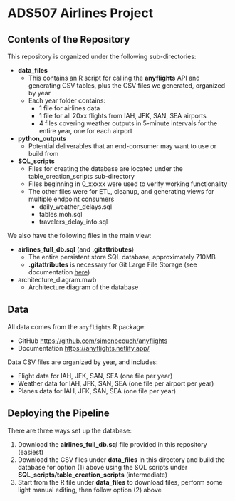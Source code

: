 # ADS507 Airlines Project

## Contents of the Repository 
This repository is organized under the following sub-directories:

* **data_files**
  * This contains an R script for calling the **anyflights** API and generating CSV tables, plus the CSV files we generated, organized by year
  * Each year folder contains:
    * 1 file for airlines data
    * 1 file for all 20xx flights from IAH, JFK, SAN, SEA airports
    * 4 files covering weather outputs in 5-minute intervals for the entire year, one for each airport
* **python_outputs**
  * Potential deliverables that an end-consumer may want to use or build from
* **SQL_scripts**
  * Files for creating the database are located under the table_creation_scripts sub-directory
  * Files beginning in 0_xxxxx were used to verify working functionality
  * The other files were for ETL, cleanup, and generating views for multiple endpoint consumers
    * daily_weather_delays.sql
    * tables.moh.sql
    * travelers_delay_info.sql
    
We also have the following files in the main view:
* **airlines_full_db.sql** (and **.gitattributes**)
  * The entire persistent store SQL database, approximately 710MB
  * **.gitattributes** is necessary for Git Large File Storage (see documentation [here](https://docs.github.com/en/repositories/working-with-files/managing-large-files/configuring-git-large-file-storage))
* architecture_diagram.mwb
  * Architecture diagram of the database

## Data

All data comes from the `anyflights` R package:
* GitHub https://github.com/simonpcouch/anyflights
* Documentation https://anyflights.netlify.app/

Data CSV files are organized by year, and includes:
* Flight data for IAH, JFK, SAN, SEA (one file per year)
* Weather data for IAH, JFK, SAN, SEA (one file per airport per year)
* Planes data for IAH, JFK, SAN, SEA (one file per year)

## Deploying the Pipeline

There are three ways set up the database:
1. Download the **airlines_full_db.sql** file provided in this repository (easiest)
2. Download the CSV files under **data_files** in this directory and build the database for option (1) above using the SQL scripts under **SQL_scripts/table_creation_scripts** (intermediate)
3. Start from the R file under **data_files** to download files, perform some light manual editing, then follow option (2) above
